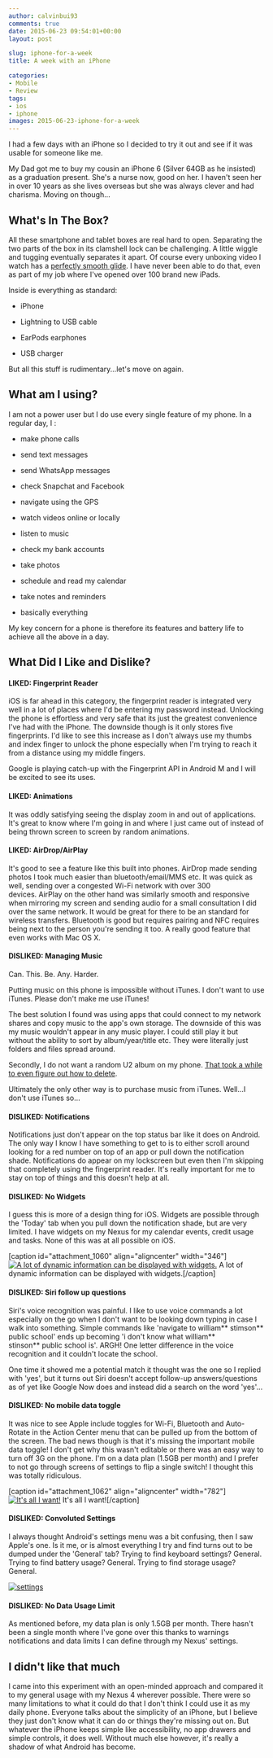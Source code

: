 ```yaml
---
author: calvinbui93
comments: true
date: 2015-06-23 09:54:01+00:00
layout: post

slug: iphone-for-a-week
title: A week with an iPhone

categories:
- Mobile
- Review
tags:
- ios
- iphone
images: 2015-06-23-iphone-for-a-week
---
```


I had a few days with an iPhone so I decided to try it out and see if it was usable for someone like me.

<!-- more -->

My Dad got me to buy my cousin an iPhone 6 (Silver 64GB as he insisted) as a graduation present. She's a nurse now, good on her. I haven't seen her in over 10 years as she lives overseas but she was always clever and had charisma. Moving on though...


## What's In The Box?


All these smartphone and tablet boxes are real hard to open. Separating the two parts of the box in its clamshell lock can be challenging. A little wiggle and tugging eventually separates it apart. Of course every unboxing video I watch has a [perfectly smooth glide](https://youtu.be/BhaUCHGDJkk?t=13s). I have never been able to do that, even as part of my job where I've opened over 100 brand new iPads.

Inside is everything as standard:



	
  * iPhone

	
  * Lightning to USB cable

	
  * EarPods earphones

	
  * USB charger


But all this stuff is rudimentary...let's move on again.


## What am I using?


I am not a power user but I do use every single feature of my phone. In a regular day, I :



	
  * make phone calls

	
  * send text messages

	
  * send WhatsApp messages

	
  * check Snapchat and Facebook

	
  * navigate using the GPS

	
  * watch videos online or locally

	
  * listen to music

	
  * check my bank accounts

	
  * take photos

	
  * schedule and read my calendar

	
  * take notes and reminders

	
  * basically everything


My key concern for a phone is therefore its features and battery life to achieve all the above in a day.


## What Did I Like and Dislike?




#### LIKED: Fingerprint Reader


iOS is far ahead in this category, the fingerprint reader is integrated very well in a lot of places where I'd be entering my password instead. Unlocking the phone is effortless and very safe that its just the greatest convenience I've had with the iPhone. The downside though is it only stores five fingerprints. I'd like to see this increase as I don't always use my thumbs and index finger to unlock the phone especially when I'm trying to reach it from a distance using my middle fingers.

Google is playing catch-up with the Fingerprint API in Android M and I will be excited to see its uses.


#### 




#### LIKED: Animations


It was oddly satisfying seeing the display zoom in and out of applications. It's great to know where I'm going in and where I just came out of instead of being thrown screen to screen by random animations.


#### 




#### LIKED: AirDrop/AirPlay


It's good to see a feature like this built into phones. AirDrop made sending photos I took much easier than bluetooth/email/MMS etc. It was quick as well, sending over a congested Wi-Fi network with over 300 devices. AirPlay on the other hand was similarly smooth and responsive when mirroring my screen and sending audio for a small consultation I did over the same network. It would be great for there to be an standard for wireless transfers. Bluetooth is good but requires pairing and NFC requires being next to the person you're sending it too. A really good feature that even works with Mac OS X.


#### DISLIKED: Managing Music


Can. This. Be. Any. Harder.

Putting music on this phone is impossible without iTunes. I don't want to use iTunes. Please don't make me use iTunes!

The best solution I found was using apps that could connect to my network shares and copy music to the app's own storage. The downside of this was my music wouldn't appear in any music player. I could still play it but without the ability to sort by album/year/title etc. They were literally just folders and files spread around.

Secondly, I do not want a random U2 album on my phone. [That took a while to even figure out how to delete](https://support.apple.com/en-au/HT201396).

Ultimately the only other way is to purchase music from iTunes. Well...I don't use iTunes so...


#### DISLIKED: Notifications


Notifications just don't appear on the top status bar like it does on Android. The only way I know I have something to get to is to either scroll around looking for a red number on top of an app or pull down the notification shade. Notifications do appear on my lockscreen but even then I'm skipping that completely using the fingerprint reader. It's really important for me to stay on top of things and this doesn't help at all.




#### DISLIKED: No Widgets


I guess this is more of a design thing for iOS. Widgets are possible through the 'Today' tab when you pull down the notification shade, but are very limited. I have widgets on my Nexus for my calendar events, credit usage and tasks. None of this was at all possible on iOS.

[caption id="attachment_1060" align="aligncenter" width="346"][![A lot of dynamic information can be displayed with widgets.](http://calvinbuiblog.files.wordpress.com/2015/06/nexus2cee_screenshot_2014-08-26-11-48-43.jpg)](http://calvinbuiblog.files.wordpress.com/2015/06/nexus2cee_screenshot_2014-08-26-11-48-43.jpg) A lot of dynamic information can be displayed with widgets.[/caption]


#### DISLIKED: Siri follow up questions


Siri's voice recognition was painful. I like to use voice commands a lot especially on the go when I don't want to be looking down typing in case I walk into something. Simple commands like 'navigate to william** stimson** public school' ends up becoming 'i don't know what william** stinson** public school is'. ARGH! One letter difference in the voice recognition and it couldn't locate the school.

One time it showed me a potential match it thought was the one so I replied with 'yes', but it turns out Siri doesn't accept follow-up answers/questions as of yet like Google Now does and instead did a search on the word 'yes'...


#### DISLIKED: No mobile data toggle


It was nice to see Apple include toggles for Wi-Fi, Bluetooth and Auto-Rotate in the Action Center menu that can be pulled up from the bottom of the screen. The bad news though is that it's missing the important mobile data toggle! I don't get why this wasn't editable or there was an easy way to turn off 3G on the phone. I'm on a data plan (1.5GB per month) and I prefer to not go through screens of settings to flip a single switch! I thought this was totally ridiculous.

[caption id="attachment_1062" align="aligncenter" width="782"][![It's all I want!](http://calvinbuiblog.files.wordpress.com/2015/06/androidpit-galaxy-s6-touchwiz-lollipop-mobile-data-toggle-highlight-w782.jpg)](http://calvinbuiblog.files.wordpress.com/2015/06/androidpit-galaxy-s6-touchwiz-lollipop-mobile-data-toggle-highlight-w782.jpg) It's all I want![/caption]


#### DISLIKED: Convoluted Settings


I always thought Android's settings menu was a bit confusing, then I saw Apple's one. Is it me, or is almost everything I try and find turns out to be dumped under the 'General' tab? Trying to find keyboard settings? General. Trying to find battery usage? General. Trying to find storage usage? General.

[![settings](http://calvinbuiblog.files.wordpress.com/2015/06/swiftkey-mind-reading-keyboard-is-here-for-ios-8-w654.jpg)](http://calvinbuiblog.files.wordpress.com/2015/06/swiftkey-mind-reading-keyboard-is-here-for-ios-8-w654.jpg)


#### DISLIKED: No Data Usage Limit


As mentioned before, my data plan is only 1.5GB per month. There hasn't been a single month where I've gone over this thanks to warnings notifications and data limits I can define through my Nexus' settings.


## I didn't like that much


I came into this experiment with an open-minded approach and compared it to my general usage with my Nexus 4 wherever possible. There were so many limitations to what it could do that I don't think I could use it as my daily phone. Everyone talks about the simplicity of an iPhone, but I believe they just don't know what it can do or things they're missing out on. But whatever the iPhone keeps simple like accessibility, no app drawers and simple controls, it does well. Without much else however, it's really a shadow of what Android has become.
